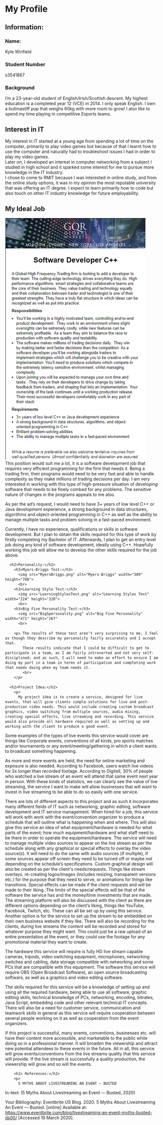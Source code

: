 <html>
<head>
  <h1>My Profile</h1>
    <h2>Information:</h2>
      <h3> Name:</h3>
        <p> Kyle Winfield</p>
      <h3> Student Number</h3>
        <p> s3541867</p>
      <h3> Background</h3>
        <p>I’m a 23-year-old student of English/Irish/Scottish descent. My highest education is a completed year 12 (VCE) in 2014. I only speak English.
I own a bullmastiff pup that weighs 60kg with more room to grow!
I also like to spend my time playing in competitive Esports teams.
        </p>
</head>
<body>
        <h2> Interest in IT</h2>
          <p> My interest in IT started at a young age from spending a lot of time on the computer, primarily to play video games but because of that I learnt how to use the computer and naturally had to troubleshoot issues I had in order to play my video games.
          <br>
          Later on, I developed an interest in computer networking from a subject I studied in high school and it sparked some interest for me to pursue more knowledge in the IT industry.
          <br>
          I chose to come to RMIT because I was interested in online study, and from the online study options, it was in my opinion the most reputable university that was offering an IT degree.
          I expect to learn primarily how to code but also touch on other IT industry knowledge for future employability.
        </p>
        <h2> My Ideal Job</h2>
        <p>
          <a href="https://www.seek.com.au/job/39454384?type=standard#searchRequestToken=212e2e81-e954-41da-aa1b-f2ae98c83ed3">
          <img src="JobAd.png" alt="Job Ad" width="460" height ="790">
          </a>
          <br>
           This position would suit me a lot, it is a software development job that requires very efficient programming for the firm that needs it. Being a trading firm, their programs would need to be very fast and able to handle complexity as they make millions of trading decisions per day.
           I am very interested in working with this type of high-pressure situation of developing software that needs to be finely combed for any problems. The sensitive nature of changes in the programs appeals to me also.

As per the ad’s request, I would need to have 3+ years of low level C++ or Java development experience, a strong background in data structures, algorithms and object-oriented programming in C++ as well as the ability to manage multiple tasks and problem solving in a fast-paced environment.

Currently, I have no experience, qualifications or skills in software development. But I plan to obtain the skills required for this type of work by firstly completing my Bachelor of IT.
Afterwards, I plan to get an entry level job doing any kind of software development, ideally using C++. Hopefully working this job will allow me to develop the other skills required for the job above.
          </p>

      <h2>Personality:</h2>
        <h3>Myers-Briggs Test:</h3>
          <img src="MyersBriggs.png" alt="Myers-Briggs" width="389" height="788">
          <br>
        <h3>Learning Style Test:</h3>
          <img src="LearningStylesTest.png" alt="Learning Styles Test" width="224" height="220">
          <br>
        <h3>Big Five Personality Test:</h3>
          <img src="Big5personality.png" alt="Big Five Personality" width="471" height="267"
          <br>

        <p> The results of these test aren’t very surprising to me, I feel as though they describe my personality fairly accurately and I accept that.
            These results indicate that I could be difficult to get to participate in a team, as I am fairly introverted and not very self-disciplined; and as such, I will need to make an effort to ensure I am doing my part in a team in terms of participation and completing work that needs doing when my team needs it.
            <br>
        </p>

      <h2>Project Idea:</h2>
        <p>
          My project idea is to create a service, designed for live events, that will give clients simple solutions for live and post-production video needs. This would include creating custom broadcast graphics, video switching from multiple sources, audio mixing, creating special effects, live streaming and recording. This service would also provide all hardware required as well as setting up and working with the client to produce a good event.
Some examples of the types of live events this service would cover are things like Corporate events, conventions of all kinds, pro sports matches and/or tournaments or any event/meeting/gathering in which a client wants to broadcast something happening.
</p>
As more and more events are held, the need for online marketing and exposure is also needed. According to Facebook, users watch live videos for 3x longer than recorded footage. According to Digitell, 30% of people who watched a live stream of an event will attend that same event next year in person.
With these kinds of statistics, we can clearly see the value of live streaming, the service I want to make will allow businesses that will want to invest in live streaming to be able to do so easily with one service.

<p>
There are lots of different aspects to this project and as such it incorporates many different fields of IT such as networking, graphic editing, software development and IT service management.
When hired for a job, this service will work with work with the event/convention organizer to produce a schedule that will outline what is happening when and where. This will also give this service an idea of what equipment/hardware is needed for what parts of the event; how much equipment/hardware and what staff need to be there in order to operate the equipment/hardware.
The service will need to manage multiple video sources to appear on the live stream as per the schedule along with any graphical or special effects to overlay the video source(s). It will need to do the same with audio sources (if multiple), if some sources appear off screen they need to be turned off or maybe not depending on the schedule’s specifications.
Custom graphical design will also be created as per the client's needs/requests. Things like stream overlays, re-creating logos/images (includes resizing, transparent versions etc.) for the purpose that they need to serve, or animations for things like transitions.
Special effects can be made if the client requests and will be made to their liking. The limits of the special effects will be that of the software the service has and the money/time investments that are made.
The streaming platform will also be discussed with the client as there are different options depending on the client’s liking, things like YouTube, Facebook, Twitch, etc. These can all be set up by using this service. Another option is for the service to set up the stream to be embedded on their own business website if they like.
There will also be recording for the clients, during live streams the content will be recorded and stored for whatever purpose they might want. This could just be a raw upload of an entire presentation at the event, or they could use the footage for any promotional material they want to create.
</p>

<p>
The hardware this service will require is fully HD live stream capable cameras, tripods, video switching equipment, microphones, networking switches and cabling, data storage compatible with networking and some PCs that are compatible with this equipment.
The software this service will require OBS (Open Broadcast Software), an open source broadcasting software, as well as a graphics and video editing software.
</p>
<p>
The skills required for this service will be a knowledge of setting up and using all the required hardware, being able to use all software, graphic editing skills, technical knowledge of PCs, networking, encoding, bitrates, Java Script, embedding code and other relevant technical IT concepts.
There will also be a need for customer service, communication and teamwork skills in general as this service will require cooperation between several people working on it as well as cooperation from the event organizers.
</p>
<p>
If this project is successful, many events, conventions, businesses etc. will have their content more accessible, and marketable to the public while doing so in a professional manner. It will broaden the viewership and attract new potential attendees to these events in the future.
All in all, this service will grow events/conventions from the live streams quality that this service will provide. If the live stream is successfully a quality production, the viewership will grow and so will the events.

</p>



        <h2> References:</h2>
        <p>
          5 MYTHS ABOUT LIVESTREAMING AN EVENT — BUSTED

In-text: (5 Myths About Livestreaming an Event — Busted, 2020)

Your Bibliography: Eventbrite US Blog. 2020. 5 Myths About Livestreaming An Event — Busted. [online] Available at: <https://www.eventbrite.com/blog/livestreaming-an-event-myths-busted-ds00/> [Accessed 19 March 2020].
          </p>
</body>
</html>
